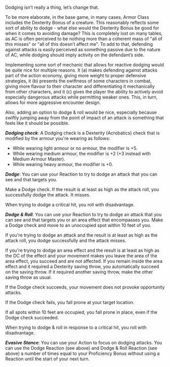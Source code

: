 Dodging isn’t really a thing, let’s change that.

To be more elaborate, in the base game, in many cases, Armor Class includes the Dexterity Bonus of a creature. This reasonably reflects some sort of ability to dodge - what else would the Dexterity Bonus be good for when it comes to avoiding damage? This is completely lost on many tables, as AC is often perceived to be nothing more than a coherent mass of "all of this misses" or "all of this doesn’t affect me". To add to that, defending against attacks is easily perceived as something passive due to the nature of AC, while dodging should imply activity on the defendant’s side.

Implementing some sort of mechanic that allows for reactive dodging would be quite nice for multiple reasons. It (a) makes defending against attacks part of the action economy, giving more weight to proper defensive strategies, it (b) presents the swiftness of some characters in combat, giving more flavour to their character and differentiating it mechanically from other characters, and it (c) gives the player the ability to actively avoid especially dangerous attacks while permitting weaker ones. This, in turn, allows for more aggressive encounter design.

Also, adding an option to dodge & roll would be nice, especially because swiftly jumping away from the point of impact of an attack is something that feels like it should be possible.

***Dodging check***: A Dodging check is a Dexterity (Acrobatics) check that is modified by the armour you're wearing as follows:
- While wearing light armour or no armour, the modifier is +5.
- While wearing medium armour, the modifier is +2 (+3 instead with Medium Armour Master).
- While wearing heavy armour, the modifier is +0.

***Dodge***: You can use your Reaction to try to dodge an attack that you can see and that targets you.

Make a Dodge check. If the result is at least as high as the attack roll, you successfully dodge the attack. It misses.

When trying to dodge a critical hit, you roll with disadvantage.

***Dodge & Roll***: You can use your Reaction to try to dodge an attack that you can see and that targets you or an area effect that encompasses you. Make a Dodge check and move to an unoccupied spot within 10 feet of you.

If you're trying to dodge an attack and the result is at least as high as the attack roll, you dodge successfully and the attack misses.

If you're trying to dodge an area effect and the result is at least as high as the DC of the effect and your movement makes you leave the area of the area effect, you succeed and are not affected. If you remain inside the area effect and it required a Dexterity saving throw, you automatically succeed on the saving throw. If it required another saving throw, make the other saving throw as usual.

If the Dodge check succeeds, your movement does not provoke opportunity attacks.

If the Dodge check fails, you fall prone at your target location.

If all spots within 10 feet are occupied, you fall prone in place, even if the Dodge check succeeded.

When trying to dodge & roll in response to a critical hit, you roll with disadvantage.

***Evasive Stance***: You can use your Action to focus on dodging attacks. You can use the Dodge Reaction (see above) and Dodge & Roll Reaction (see above) a number of times equal to your Proficiency Bonus without using a Reaction until the start of your next turn.